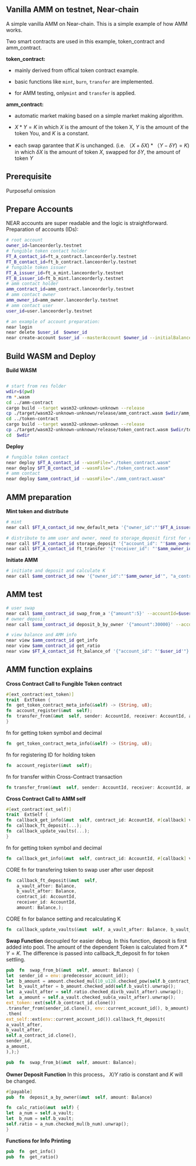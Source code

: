 
## Vanilla AMM on testnet, Near-chain

A simple vanilla AMM on Near-chain. This is a simple example of how AMM works.

  

Two smart contracts are used in this example, token_contract and amm_contract.

  

**token_contract:**

* mainly derived from offical token contract example.

* basic functions like `mint`, `burn`, `transfer` are implemented.

* for AMM testing, only`mint` and `transfer` is applied.

**amm_contract:**

* automatic market making based on a simple market making algorithm.

* $X * Y = K$
 in which $X$ is the amount of the token X, $Y$ is the amount of the token You, and $K$ is a constant.

* each swap garantee that $K$ is unchanged. (i.e. $（X+\delta X) * （Y-\delta Y)  = K$)
in which $\delta X$ is the amount of token $X$, swapped for $\delta Y$, the amount of token $Y$

  
## Prerequisite

Purposeful omission


## Prepare Accounts

NEAR accounts are super readable and the logic is straightforward.
Preparation of accounts (IDs):
```bash
# root account
owner_id=lanceorderly.testnet
# fungible token contact holder
FT_A_contact_id=ft_a_contract.lanceorderly.testnet
FT_B_contact_id=ft_b_contract.lanceorderly.testnet
# fungible token issuer
FT_A_issuer_id=ft_a_mint.lanceorderly.testnet
FT_B_issuer_id=ft_b_mint.lanceorderly.testnet
# amm contact holder
amm_contract_id=amm_contract.lanceorderly.testnet
# amm contact owner
amm_owner_id=amm_owner.lanceorderly.testnet
# amm contact user
user_id=user.lanceorderly.testnet

# an example of account preparation:
near login
near delete $user_id  $owner_id
near create-account $user_id --masterAccount $owner_id --initialBalance 5
```
  

## Build WASM and Deploy
**Build WASM**
```bash

# start from res folder
wdir=$(pwd)
rm *.wasm
cd ../amm-contract
cargo build --target wasm32-unknown-unknown --release
cp ./target/wasm32-unknown-unknown/release/amm_contract.wasm $wdir/amm_contract.wasm
cd ../token-contract
cargo build --target wasm32-unknown-unknown --release
cp ./target/wasm32-unknown-unknown/release/token_contract.wasm $wdir/token_contract.wasm
cd  $wdir

```
**Deploy**
```bash
# fungible token contact
near deploy $FT_A_contact_id --wasmFile="./token_contract.wasm"
near deploy $FT_B_contact_id --wasmFile="./token_contract.wasm"
# amm contact
near deploy $amm_contract_id --wasmFile="./amm_contract.wasm"
```

## AMM preparation
**Mint token and distribute**
```bash
# mint
near call $FT_A_contact_id new_default_meta '{"owner_id":"'$FT_A_issuer_id'", "name":"Token A Contract", "symbol":"TKA", "total_supply":1000000000000000, "decimals": 6}' --accountId=$FT_A_issuer_id

# distribute to amm user and owner, need to storage_deposit first for registration
near call $FT_A_contact_id storage_deposit '{"account_id": "'$amm_owner_id'"}' --accountId=$owner_id --deposit=1
near call $FT_A_contact_id ft_transfer '{"receiver_id": "'$amm_owner_id'","amount":"600000000000000"}' --accountId=$FT_A_issuer_id --deposit=0.000000000000000000000001
```
**Initiate AMM**
```bash
# initiate and deposit and calculate K
near call $amm_contract_id new '{"owner_id":"'$amm_owner_id'", "a_contract_id":"'$FT_A_contact_id'", "b_contract_id":"'$FT_B_contact_id'", "a_init_amount": 500000000000000, "b_init_amount": 100000000000000000}' --accountId=$amm_owner_id --gas=50000000000000
```
## AMM test
```bash
# user swap
near call $amm_contract_id swap_from_a '{"amount":5}' --accountId=$user_id --gas=40000000000000
# owner deposit
near call $amm_contract_id deposit_b_by_owner '{"amount":30000}' --accountId=$amm_owner_id

# view balance and AMM info
near view $amm_contract_id get_info
near view $amm_contract_id get_ratio
near view $FT_A_contact_id ft_balance_of '{"account_id": "'$user_id'"}'
```
## AMM function explains
**Cross Contract Call to Fungible Token contract**
```rust
#[ext_contract(ext_token)]
trait  ExtToken {
fn  get_token_contract_meta_info(&self) -> (String, u8);
fn  account_register(&mut  self);
fn  transfer_from(&mut  self, sender: AccountId, receiver: AccountId, amount: Balance);
}
```
fn for getting token symbol and decimal
```rust
fn  get_token_contract_meta_info(&self) -> (String, u8);
```
fn for registering ID for holding token
```rust
fn  account_register(&mut  self);
```
fn for transfer within Cross-Contract transaction
```rust
fn transfer_from(&mut  self, sender: AccountId, receiver: AccountId, amount: Balance);
```
**Cross Contract Call to AMM self**
```rust
#[ext_contract(ext_self)]
trait  ExtSelf {
fn  callback_get_info(&mut  self, contract_id: AccountId, #[callback] val: (String, u8));
fn  callback_ft_deposit(...);
fn  callback_update_vaults(...);
}
```
fn for getting token symbol and decimal
```rust
fn  callback_get_info(&mut  self, contract_id: AccountId, #[callback] val: (String, u8));
```
CORE fn for transfering token to swap user after user deposit
```rust
fn  callback_ft_deposit(&mut  self,
	a_vault_after: Balance,
	b_vault_after: Balance,
	contract_id: AccountId,
	receiver_id: AccountId,
	amount: Balance,);
```
CORE fn for balance setting and recalculating K
```rust
fn  callback_update_vaults(&mut  self, a_vault_after: Balance, b_vault_after: Balance);
```
**Swap Function** 
decoupled for easier debug. In this function, deposit is first added into pool. The amount of the dependent Token is calculated from  $X * Y = K$. The difference is passed into callback_ft_deposit fn for token settling.
```rust
pub  fn  swap_from_b(&mut  self, amount: Balance) {
let  sender_id = env::predecessor_account_id();
let  b_amount = amount.checked_mul(10_u128.checked_pow(self.b_contract_decimals as  u32).unwrap()).unwrap();
let  b_vault_after = b_amount.checked_add(self.b_vault).unwrap();
let  a_vault_after = self.ratio.checked_div(b_vault_after).unwrap();
let  a_amount = self.a_vault.checked_sub(a_vault_after).unwrap();
ext_token::ext(self.b_contract_id.clone())
.transfer_from(sender_id.clone(), env::current_account_id(), b_amount)
.then(
ext_self::ext(env::current_account_id()).callback_ft_deposit(
a_vault_after,
b_vault_after,
self.a_contract_id.clone(),
sender_id,
a_amount,
),);}

pub  fn  swap_from_b(&mut  self, amount: Balance);
```
**Owner Deposit Function** 
In this process， $X/Y$ ratio is constant and $K$ will be changed.
```rust
#[payable]
pub  fn  deposit_a_by_owner(&mut  self, amount: Balance)

fn  calc_ratio(&mut  self) {
let  a_num = self.a_vault;
let  b_num = self.b_vault;
self.ratio = a_num.checked_mul(b_num).unwrap();
}
```
**Functions for Info Printing** 
```rust
pub  fn  get_info()
pub  fn  get_ratio()
```
